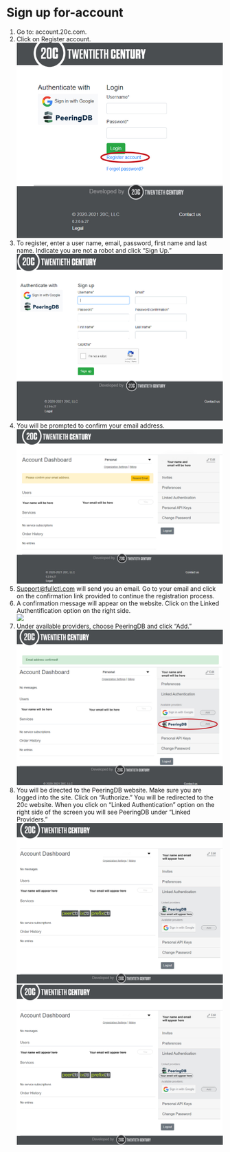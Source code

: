 # Sign up for-account
1. Go to: account.20c.com.
2. Click on Register account.  
![](img/sign-up-for-account-images/step%202%20register%20account.jpg) 
3. To register, enter a user name, email, password, first name and last name. Indicate you are not a robot and click “Sign Up.”  
   ![](img/sign-up-for-account-images/step%203%20fill%20in%20info.jpg)
4. You will be prompted to confirm your email address.  
   ![](img/sign-up-for-account-images/step%204%20confirm%20email%20address.jpg)
5. Support@fullctl.com will send you an email. Go to your email and click on the confirmation link provided to continue the registration process.  
6. A confirmation message will appear on the website. Click on the Linked Authentification option on the right side.   
   ![](/docs/img/sign-up-for-account-images/step%206%20email%20confirmed.jpg)
7. Under available providers, choose PeeringDB and click “Add.”  
   ![](img/sign-up-for-account-images/step%207%20authenticate%20with%20peeringdb.jpg)
8. You will be directed to the PeeringDB website. Make sure you are logged into the site. Click on “Authorize.” You will be redirected to the 20c website. When you click on “Linked Authentication” option on the right side of the screen you will see PeeringDB under “Linked Providers.”  
   ![](img/sign-up-for-account-images/step%208%20add%20peeringdb.jpg)
   ![](img/sign-up-for-account-images/step%208%20part%202.jpg)